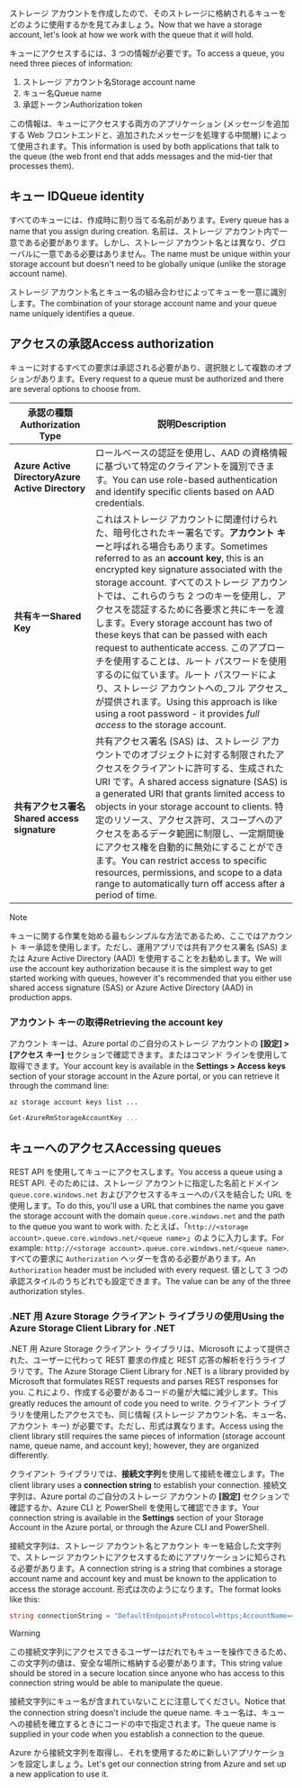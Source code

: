 <span data-ttu-id="0b9dd-101">ストレージ アカウントを作成したので、そのストレージに格納されるキューをどのように使用するかを見てみましょう。</span><span class="sxs-lookup"><span data-stu-id="0b9dd-101">Now that we have a storage account, let's look at how we work with the queue that it will hold.</span></span>

<span data-ttu-id="0b9dd-102">キューにアクセスするには、3 つの情報が必要です。</span><span class="sxs-lookup"><span data-stu-id="0b9dd-102">To access a queue, you need three pieces of information:</span></span>

 1. <span data-ttu-id="0b9dd-103">ストレージ アカウント名</span><span class="sxs-lookup"><span data-stu-id="0b9dd-103">Storage account name</span></span>
 2. <span data-ttu-id="0b9dd-104">キュー名</span><span class="sxs-lookup"><span data-stu-id="0b9dd-104">Queue name</span></span>
 3. <span data-ttu-id="0b9dd-105">承認トークン</span><span class="sxs-lookup"><span data-stu-id="0b9dd-105">Authorization token</span></span>

<span data-ttu-id="0b9dd-106">この情報は、キューにアクセスする両方のアプリケーション (メッセージを追加する Web フロントエンドと、追加されたメッセージを処理する中間層) によって使用されます。</span><span class="sxs-lookup"><span data-stu-id="0b9dd-106">This information is used by both applications that talk to the queue (the web front end that adds messages and the mid-tier that processes them).</span></span>

## <a name="queue-identity"></a><span data-ttu-id="0b9dd-107">キュー ID</span><span class="sxs-lookup"><span data-stu-id="0b9dd-107">Queue identity</span></span>

<span data-ttu-id="0b9dd-108">すべてのキューには、作成時に割り当てる名前があります。</span><span class="sxs-lookup"><span data-stu-id="0b9dd-108">Every queue has a name that you assign during creation.</span></span> <span data-ttu-id="0b9dd-109">名前は、ストレージ アカウント内で一意である必要があります。しかし、ストレージ アカウント名とは異なり、グローバルに一意である必要はありません。</span><span class="sxs-lookup"><span data-stu-id="0b9dd-109">The name must be unique within your storage account but doesn't need to be globally unique (unlike the storage account name).</span></span>

<span data-ttu-id="0b9dd-110">ストレージ アカウント名とキュー名の組み合わせによってキューを一意に識別します。</span><span class="sxs-lookup"><span data-stu-id="0b9dd-110">The combination of your storage account name and your queue name uniquely identifies a queue.</span></span>

## <a name="access-authorization"></a><span data-ttu-id="0b9dd-111">アクセスの承認</span><span class="sxs-lookup"><span data-stu-id="0b9dd-111">Access authorization</span></span>

<span data-ttu-id="0b9dd-112">キューに対するすべての要求は承認される必要があり、選択肢として複数のオプションがあります。</span><span class="sxs-lookup"><span data-stu-id="0b9dd-112">Every request to a queue must be authorized and there are several options to choose from.</span></span>

| <span data-ttu-id="0b9dd-113">承認の種類</span><span class="sxs-lookup"><span data-stu-id="0b9dd-113">Authorization Type</span></span> | <span data-ttu-id="0b9dd-114">説明</span><span class="sxs-lookup"><span data-stu-id="0b9dd-114">Description</span></span> |
|--------------------|-------------|
| <span data-ttu-id="0b9dd-115">**Azure Active Directory**</span><span class="sxs-lookup"><span data-stu-id="0b9dd-115">**Azure Active Directory**</span></span> | <span data-ttu-id="0b9dd-116">ロールベースの認証を使用し、AAD の資格情報に基づいて特定のクライアントを識別できます。</span><span class="sxs-lookup"><span data-stu-id="0b9dd-116">You can use role-based authentication and identify specific clients based on AAD credentials.</span></span> |
| <span data-ttu-id="0b9dd-117">**共有キー**</span><span class="sxs-lookup"><span data-stu-id="0b9dd-117">**Shared Key**</span></span> | <span data-ttu-id="0b9dd-118">これはストレージ アカウントに関連付けられた、暗号化されたキー署名です。**アカウント キー**と呼ばれる場合もあります。</span><span class="sxs-lookup"><span data-stu-id="0b9dd-118">Sometimes referred to as an **account key**, this is an encrypted key signature associated with the storage account.</span></span> <span data-ttu-id="0b9dd-119">すべてのストレージ アカウントでは、これらのうち 2 つのキーを使用し、アクセスを認証するために各要求と共にキーを渡します。</span><span class="sxs-lookup"><span data-stu-id="0b9dd-119">Every storage account has two of these keys that can be passed with each request to authenticate access.</span></span> <span data-ttu-id="0b9dd-120">このアプローチを使用することは、ルート パスワードを使用するのに似ています。ルート パスワードにより、ストレージ アカウントへの_フル アクセス_が提供されます。</span><span class="sxs-lookup"><span data-stu-id="0b9dd-120">Using this approach is like using a root password - it provides _full access_ to the storage account.</span></span> |
| <span data-ttu-id="0b9dd-121">**共有アクセス署名**</span><span class="sxs-lookup"><span data-stu-id="0b9dd-121">**Shared access signature**</span></span> | <span data-ttu-id="0b9dd-122">共有アクセス署名 (SAS) は、ストレージ アカウントでのオブジェクトに対する制限されたアクセスをクライアントに許可する、生成された URI です。</span><span class="sxs-lookup"><span data-stu-id="0b9dd-122">A shared access signature (SAS) is a generated URI that grants limited access to objects in your storage account to clients.</span></span> <span data-ttu-id="0b9dd-123">特定のリソース、アクセス許可、スコープへのアクセスをあるデータ範囲に制限し、一定期間後にアクセス権を自動的に無効にすることができます。</span><span class="sxs-lookup"><span data-stu-id="0b9dd-123">You can restrict access to specific resources, permissions, and scope to a data range to automatically turn off access after a period of time.</span></span>  |

> [!NOTE]
> <span data-ttu-id="0b9dd-124">キューに関する作業を始める最もシンプルな方法であるため、ここではアカウント キー承認を使用します。ただし、運用アプリでは共有アクセス署名 (SAS) または Azure Active Directory (AAD) を使用することをお勧めします。</span><span class="sxs-lookup"><span data-stu-id="0b9dd-124">We will use the account key authorization because it is the simplest way to get started working with queues, however it's recommended that you either use shared access signature (SAS) or Azure Active Directory (AAD) in production apps.</span></span>

### <a name="retrieving-the-account-key"></a><span data-ttu-id="0b9dd-125">アカウント キーの取得</span><span class="sxs-lookup"><span data-stu-id="0b9dd-125">Retrieving the account key</span></span>
 
<span data-ttu-id="0b9dd-126">アカウント キーは、Azure portal のご自分のストレージ アカウントの **[設定] > [アクセス キー]** セクションで確認できます。またはコマンド ラインを使用して取得できます。</span><span class="sxs-lookup"><span data-stu-id="0b9dd-126">Your account key is available in the **Settings > Access keys** section of your storage account in the Azure portal, or you can retrieve it through the command line:</span></span>

```azurecli
az storage account keys list ...
```

```powershell
Get-AzureRmStorageAccountKey ...
```

## <a name="accessing-queues"></a><span data-ttu-id="0b9dd-127">キューへのアクセス</span><span class="sxs-lookup"><span data-stu-id="0b9dd-127">Accessing queues</span></span>

<span data-ttu-id="0b9dd-128">REST API を使用してキューにアクセスします。</span><span class="sxs-lookup"><span data-stu-id="0b9dd-128">You access a queue using a REST API.</span></span> <span data-ttu-id="0b9dd-129">そのためには、ストレージ アカウントに指定した名前とドメイン `queue.core.windows.net` およびアクセスするキューへのパスを結合した URL を使用します。</span><span class="sxs-lookup"><span data-stu-id="0b9dd-129">To do this, you'll use a URL that combines the name you gave the storage account with the domain `queue.core.windows.net` and the path to the queue you want to work with.</span></span> <span data-ttu-id="0b9dd-130">たとえば、「`http://<storage account>.queue.core.windows.net/<queue name>`」のように入力します。</span><span class="sxs-lookup"><span data-stu-id="0b9dd-130">For example: `http://<storage account>.queue.core.windows.net/<queue name>`.</span></span> <span data-ttu-id="0b9dd-131">すべての要求に `Authorization` ヘッダーを含める必要があります。</span><span class="sxs-lookup"><span data-stu-id="0b9dd-131">An `Authorization` header must be included with every request.</span></span> <span data-ttu-id="0b9dd-132">値として 3 つの承認スタイルのうちどれでも設定できます。</span><span class="sxs-lookup"><span data-stu-id="0b9dd-132">The value can be any of the three authorization styles.</span></span>

### <a name="using-the-azure-storage-client-library-for-net"></a><span data-ttu-id="0b9dd-133">.NET 用 Azure Storage クライアント ライブラリの使用</span><span class="sxs-lookup"><span data-stu-id="0b9dd-133">Using the Azure Storage Client Library for .NET</span></span>

<span data-ttu-id="0b9dd-134">.NET 用 Azure Storage クライアント ライブラリは、Microsoft によって提供された、ユーザーに代わって REST 要求の作成と REST 応答の解析を行うライブラリです。</span><span class="sxs-lookup"><span data-stu-id="0b9dd-134">The Azure Storage Client Library for .NET is a library provided by Microsoft that formulates REST requests and parses REST responses for you.</span></span> <span data-ttu-id="0b9dd-135">これにより、作成する必要があるコードの量が大幅に減少します。</span><span class="sxs-lookup"><span data-stu-id="0b9dd-135">This greatly reduces the amount of code you need to write.</span></span> <span data-ttu-id="0b9dd-136">クライアント ライブラリを使用したアクセスでも、同じ情報 (ストレージ アカウント名、キュー名、アカウント キー) が必要です。ただし、形式は異なります。</span><span class="sxs-lookup"><span data-stu-id="0b9dd-136">Access using the client library still requires the same pieces of information (storage account name, queue name, and account key); however, they are organized differently.</span></span>

<span data-ttu-id="0b9dd-137">クライアント ライブラリでは、**接続文字列**を使用して接続を確立します。</span><span class="sxs-lookup"><span data-stu-id="0b9dd-137">The client library uses a **connection string** to establish your connection.</span></span> <span data-ttu-id="0b9dd-138">接続文字列は、Azure portal のご自分のストレージ アカウントの **[設定]** セクションで確認するか、Azure CLI と PowerShell を使用して確認できます。</span><span class="sxs-lookup"><span data-stu-id="0b9dd-138">Your connection string is available in the **Settings** section of your Storage Account in the Azure portal, or through the Azure CLI and PowerShell.</span></span>

<span data-ttu-id="0b9dd-139">接続文字列は、ストレージ アカウント名とアカウント キーを結合した文字列で、ストレージ アカウントにアクセスするためにアプリケーションに知らされる必要があります。</span><span class="sxs-lookup"><span data-stu-id="0b9dd-139">A connection string is a string that combines a storage account name and account key and must be known to the application to access the storage account.</span></span> <span data-ttu-id="0b9dd-140">形式は次のようになります。</span><span class="sxs-lookup"><span data-stu-id="0b9dd-140">The format looks like this:</span></span>

```csharp
string connectionString = "DefaultEndpointsProtocol=https;AccountName=<your storage account name>;AccountKey=<your key>;EndpointSuffix=core.windows.net"
```

> [!WARNING]
> <span data-ttu-id="0b9dd-141">この接続文字列にアクセスできるユーザーはだれでもキューを操作できるため、この文字列の値は、安全な場所に格納する必要があります。</span><span class="sxs-lookup"><span data-stu-id="0b9dd-141">This string value should be stored in a secure location since anyone who has access to this connection string would be able to manipulate the queue.</span></span>

<span data-ttu-id="0b9dd-142">接続文字列にキュー名が含まれていないことに注意してください。</span><span class="sxs-lookup"><span data-stu-id="0b9dd-142">Notice that the connection string doesn't include the queue name.</span></span> <span data-ttu-id="0b9dd-143">キュー名は、キューへの接続を確立するときにコードの中で指定されます。</span><span class="sxs-lookup"><span data-stu-id="0b9dd-143">The queue name is supplied in your code when you establish a connection to the queue.</span></span>

<span data-ttu-id="0b9dd-144">Azure から接続文字列を取得し、それを使用するために新しいアプリケーションを設定しましょう。</span><span class="sxs-lookup"><span data-stu-id="0b9dd-144">Let's get our connection string from Azure and set up a new application to use it.</span></span>